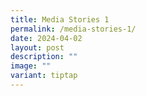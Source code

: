 ```yaml
---
title: Media Stories 1
permalink: /media-stories-1/
date: 2024-04-02
layout: post
description: ""
image: ""
variant: tiptap
---
```

